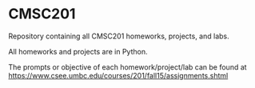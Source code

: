 # CMSC201
Repository containing all CMSC201 homeworks, projects, and labs.

All homeworks and projects are in Python.

The prompts or objective of each homework/project/lab can be found at https://www.csee.umbc.edu/courses/201/fall15/assignments.shtml
